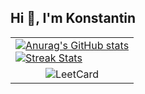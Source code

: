 ## Hi 👋, I'm Konstantin
<table style="width: 100%; border-collapse: collapse;">
    <tr>
        <td style="text-align: left; vertical-align: top; width: 70%;">
            <a href="https://github.com/anuraghazra/github-readme-stats">
                <img src="https://github-readme-stats.vercel.app/api?username=Konstantin2005&show_icons=true&theme=merko" alt="Anurag's GitHub stats" style="max-width: 100%; height: auto;">
                <br>
                <img src="https://streak-stats.demolab.com/?user=Konstantin2005&theme=dark" alt="Streak Stats" style="max-width: 100%; height: auto;">
            </a>
        </td>
    </tr>
    <tr>
        <td style="text-align: center; vertical-align: top; width: 100%;">
            <img src="https://leetcard.jacoblin.cool/kostua?ext=heatmap" alt="LeetCard" style="max-width: 100%; height: auto;">
        </td>
    </tr>
</table>

<!--
**Konstantin2005/Konstantin2005**

-->